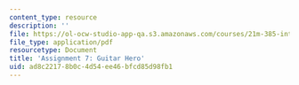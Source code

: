 ```yaml
---
content_type: resource
description: ''
file: https://ol-ocw-studio-app-qa.s3.amazonaws.com/courses/21m-385-interactive-music-systems-fall-2016/ad8c22178b0c4d54ee46bfcd85d98fb1_MIT21M_385F16_pset7.pdf
file_type: application/pdf
resourcetype: Document
title: 'Assignment 7: Guitar Hero'
uid: ad8c2217-8b0c-4d54-ee46-bfcd85d98fb1
---
```

